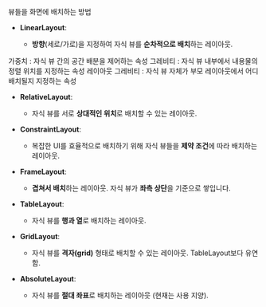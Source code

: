 뷰들을 화면에 배치하는 방법

- **LinearLayout**:
    
    - **방향**(세로/가로)을 지정하여 자식 뷰를 **순차적으로 배치**하는 레이아웃.

가중치 : 자식 뷰 간의 공간 배분을 제어하는 속성
그레비티 : 자식 뷰 내부에서 내용물의 정렬 위치를 지정하는 속성
레이아웃 그레비티 : 자식 뷰 자체가 부모 레이아웃에서 어디 배치될지 지정하는 속성


- **RelativeLayout**:
    
    - 자식 뷰를 서로 **상대적인 위치**로 배치할 수 있는 레이아웃.
- **ConstraintLayout**:
    
    - 복잡한 UI를 효율적으로 배치하기 위해 자식 뷰들을 **제약 조건**에 따라 배치하는 레이아웃.
- **FrameLayout**:
    
    - **겹쳐서 배치**하는 레이아웃. 자식 뷰가 **좌측 상단**을 기준으로 쌓입니다.
- **TableLayout**:
    
    - 자식 뷰를 **행과 열**로 배치하는 레이아웃.
- **GridLayout**:
    
    - 자식 뷰를 **격자(grid)** 형태로 배치할 수 있는 레이아웃. TableLayout보다 유연함.
- **AbsoluteLayout**:
    
    - 자식 뷰를 **절대 좌표**로 배치하는 레이아웃 (현재는 사용 지양).